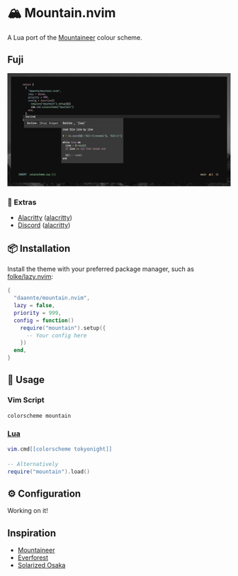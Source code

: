 # 🏔️ Mountain.nvim

A Lua port of the [Mountaineer](https://github.com/TheNiteCoder/mountaineer.vim)
colour scheme.

## Fuji

![Fuji Style](./assets/fuji.png)

### 🍭 Extras

- [Alacritty](https://github.com/alacritty/alacritty) ([alacritty](extras/alacritty))
- [Discord](https://discord.com/) ([alacritty](extras/discord))

## 📦 Installation

Install the theme with your preferred package manager, such as
[folke/lazy.nvim](https://github.com/folke/lazy.nvim):

```lua
{
  "daannte/mountain.nvim",
  lazy = false,
  priority = 999,
  config = function()
    require("mountain").setup({
      -- Your config here
    })
  end,
}
```

## 🚀 Usage

### Vim Script

```vim
colorscheme mountain
```

### [Lua](https://www.lua.org)

```lua
vim.cmd[[colorscheme tokyonight]]

-- Alternatively
require("mountain").load()
```

## ⚙️ Configuration

Working on it!

## Inspiration

- [Mountaineer](https://github.com/TheNiteCoder/mountaineer.vim)
- [Everforest](https://github.com/neanias/everforest-nvim)
- [Solarized Osaka](https://github.com/craftzdog/solarized-osaka.nvim)
